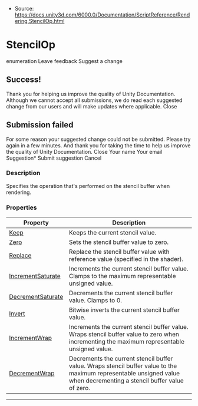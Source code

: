 * Source: https://docs.unity3d.com/6000.0/Documentation/ScriptReference/Rendering.StencilOp.html

# StencilOp
enumeration
Leave feedback
Suggest a change
## Success!
Thank you for helping us improve the quality of Unity Documentation. Although we cannot accept all submissions, we do read each suggested change from our users and will make updates where applicable.
Close
## Submission failed
For some reason your suggested change could not be submitted. Please <a>try again</a> in a few minutes. And thank you for taking the time to help us improve the quality of Unity Documentation.
Close
Your name Your email Suggestion* Submit suggestion
Cancel
### Description
Specifies the operation that's performed on the stencil buffer when rendering.
### Properties
Property | Description  
---|---  
[Keep](https://docs.unity3d.com/6000.0/Documentation/ScriptReference/Rendering.StencilOp.Keep.html) | Keeps the current stencil value.  
[Zero](https://docs.unity3d.com/6000.0/Documentation/ScriptReference/Rendering.StencilOp.Zero.html) | Sets the stencil buffer value to zero.  
[Replace](https://docs.unity3d.com/6000.0/Documentation/ScriptReference/Rendering.StencilOp.Replace.html) | Replace the stencil buffer value with reference value (specified in the shader).  
[IncrementSaturate](https://docs.unity3d.com/6000.0/Documentation/ScriptReference/Rendering.StencilOp.IncrementSaturate.html) | Increments the current stencil buffer value. Clamps to the maximum representable unsigned value.  
[DecrementSaturate](https://docs.unity3d.com/6000.0/Documentation/ScriptReference/Rendering.StencilOp.DecrementSaturate.html) | Decrements the current stencil buffer value. Clamps to 0.  
[Invert](https://docs.unity3d.com/6000.0/Documentation/ScriptReference/Rendering.StencilOp.Invert.html) | Bitwise inverts the current stencil buffer value.  
[IncrementWrap](https://docs.unity3d.com/6000.0/Documentation/ScriptReference/Rendering.StencilOp.IncrementWrap.html) | Increments the current stencil buffer value. Wraps stencil buffer value to zero when incrementing the maximum representable unsigned value.  
[DecrementWrap](https://docs.unity3d.com/6000.0/Documentation/ScriptReference/Rendering.StencilOp.DecrementWrap.html) | Decrements the current stencil buffer value. Wraps stencil buffer value to the maximum representable unsigned value when decrementing a stencil buffer value of zero.  
* * *
